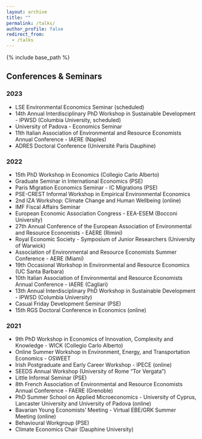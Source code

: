```yaml
---
layout: archive
title: ""
permalink: /talks/
author_profile: false
redirect_from:
  - /talks
---
```


{% include base_path %}

## Conferences & Seminars

### 2023

- LSE Environmental Economics Seminar (scheduled)
- 14th Annual Interdisciplinary PhD Workshop in Sustainable Development - IPWSD (Columbia University, scheduled)
- University of Padova - Economics Seminar
- 11th Italian Association of Environmental and Resource Economists Annual Conference - IAERE (Naples)
- ADRES Doctoral Conference (Université Paris Dauphine)

### 2022

- 15th PhD Workshop in Economics (Collegio Carlo Alberto)
- Graduate Seminar in International Economics (PSE)
- Paris Migration Economics Seminar - IC Migrations (PSE)
- PSE-CREST Informal Workshop in Empirical Environmental Economics
- 2nd IZA Workshop: Climate Change and Human Wellbeing (online)
- IMF Fiscal Affairs Seminar
- European Economic Association Congress - EEA-ESEM (Bocconi University)
- 27th Annual Conference of the European Association of Environmental and Resource Economists - EAERE (Rimini)
- Royal Economic Society - Symposium of Junior Researchers (University of Warwick)
- Association of Environmental and Resource Economists Summer Conference - AERE (Miami)
- 19th Occasional Workshop in Environmental and Resource Economics (UC Santa Barbara)
- 10th Italian Association of Environmental and Resource Economists Annual Conference - IAERE (Cagliari)
- 13th Annual Interdisciplinary PhD Workshop in Sustainable Development - IPWSD (Columbia University)
- Casual Friday Development Seminar (PSE)
- 15th RGS Doctoral Conference in Economics (online)


### 2021

- 9th PhD Workshop in Economics of Innovation, Complexity and Knowledge - WICK (Collegio Carlo Alberto)
- Online Summer Workshop in Environment, Energy, and Transportation Economics - OSWEET
- Irish Postgraduate and Early Career Workshop - IPECE (online)
- SEEDS Annual Workshop (University of Rome “Tor Vergata”)
- Little Informal Seminar (PSE)
- 8th French Association of Environmental and Resource Economists Annual Conference - FAERE (Grenoble)
- PhD Summer School on Applied Microeconomics - University of Cyprus, Lancaster University and University of Padova (online)
- Bavarian Young Economists’ Meeting - Virtual EBE/GRK Summer Meeting (online)
- Behavioural Workgroup (PSE)
- Climate Economics Chair (Dauphine University)
